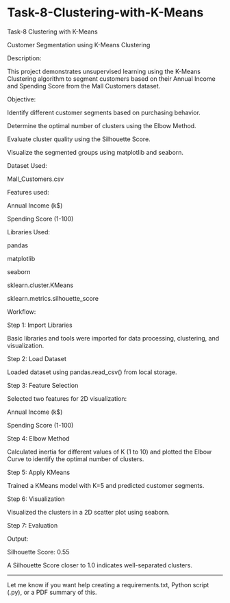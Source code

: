 # Task-8-Clustering-with-K-Means
Task-8 Clustering with K-Means




 Customer Segmentation using K-Means Clustering

 Description:

This project demonstrates unsupervised learning using the K-Means Clustering algorithm to segment customers based on their Annual Income and Spending Score from the Mall Customers dataset.



 Objective:

Identify different customer segments based on purchasing behavior.

Determine the optimal number of clusters using the Elbow Method.

Evaluate cluster quality using the Silhouette Score.

Visualize the segmented groups using matplotlib and seaborn.



 Dataset Used:

Mall_Customers.csv

Features used:

Annual Income (k$)

Spending Score (1-100)




Libraries Used:

pandas

matplotlib

seaborn

sklearn.cluster.KMeans

sklearn.metrics.silhouette_score




 Workflow:

Step 1: Import Libraries

Basic libraries and tools were imported for data processing, clustering, and visualization.

Step 2: Load Dataset

Loaded dataset using pandas.read_csv() from local storage.

Step 3: Feature Selection

Selected two features for 2D visualization:

Annual Income (k$)

Spending Score (1-100)


Step 4: Elbow Method

Calculated inertia for different values of K (1 to 10) and plotted the Elbow Curve to identify the optimal number of clusters.

Step 5: Apply KMeans

Trained a KMeans model with K=5 and predicted customer segments.

Step 6: Visualization

Visualized the clusters in a 2D scatter plot using seaborn.

Step 7: Evaluation


 Output:

Silhouette Score: 0.55

A Silhouette Score closer to 1.0 indicates well-separated clusters.









---

Let me know if you want help creating a requirements.txt, Python script (.py), or a PDF summary of this.

